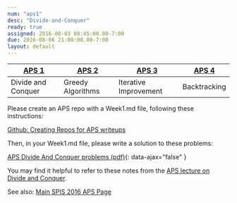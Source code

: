 ```yaml
---
num: "aps1"
desc: "Divide-and-Conquer"
ready: true
assigned: 2016-08-03 08:45:00.00-7:00
due: 2016-08-06 21:00:00.00-7:00
layout: default
---
```


| [APS 1](/hwk/aps1/) | [APS 2](/hwk/aps2/) | [APS 3](/hwk/aps3/)   | [APS 4](/hwk/aps4/) | 
|---------------------|---------------------|-----------------------|---------------------|
| Divide and Conquer  | Greedy Algorithms   | Iterative Improvement | Backtracking        |

Please create an APS repo with a Week1.md file, following these instructions:

[Github: Creating Repos for APS writeups](/topics/github_aps_writeups/)

Then, in your Week1.md file, please write a solution to these problems:

[APS Divide And Conquer problems (pdf)](aps_dc_problems.pdf){: data-ajax="false" }

You may find it helpful to refer to these notes from the [APS lecture on Divide and Conquer](aps_dc_lecture.pdf).

See also: [Main SPIS 2016 APS Page](https://sites.google.com/a/eng.ucsd.edu/spis/home/AcademicProgram/2016_aps)
